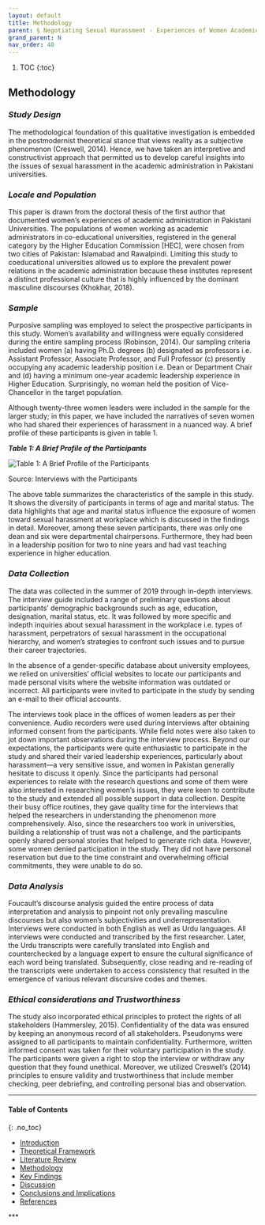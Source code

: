 ```yaml
---
layout: default
title: Methodology 
parent: § Negotiating Sexual Harassment - Experiences of Women Academic Leaders in Pakistan  
grand_parent: N
nav_order: 40 
---
```

<style>
.dont-break-out {
  /* These are technically the same, but use both */
  overflow-wrap: break-word;
  word-wrap: break-word;

     -ms-word-break: break-all;
  /* This is the dangerous one in WebKit, as it breaks things wherever */
  word-break: break-all;
  /* Instead use this non-standard one: */
  word-break: break-word;
}

.youtube-container {
    position: relative;
    width: 100%;
    height: 0;
    padding-bottom: 56.25%;
}
.youtube-video {
    position: absolute;
    top: 0;
    left: 0;
    width: 100%;
    height: 100%;
}

</style>

<div class="dont-break-out" markdown="1">

1. TOC
{:toc}

## Methodology
### *Study Design*

The methodological foundation of this qualitative investigation is embedded in the postmodernist theoretical stance that views reality as a subjective phenomenon (Creswell, 2014). Hence, we have taken an interpretive and constructivist approach that permitted us to develop careful insights into the issues of sexual harassment in the academic administration in Pakistani universities.

### *Locale and Population*
This paper is drawn from the doctoral thesis of the first author that documented women’s experiences of academic administration in Pakistani Universities. The populations of women working as academic administrators in co-educational universities, registered in the general category by the Higher Education Commission [HEC], were chosen from two cities of Pakistan: Islamabad and Rawalpindi. Limiting this study to coeducational universities allowed us to explore the prevalent power relations in the academic administration because these institutes represent a distinct professional culture that is highly influenced by the dominant masculine discourses (Khokhar, 2018).

### *Sample*
Purposive sampling was employed to select the prospective participants in this study. Women’s availability and willingness were equally considered during the entire sampling process (Robinson, 2014). Our sampling criteria included women (a) having Ph.D. degrees (b) designated as professors i.e. Assistant Professor, Associate Professor, and Full Professor (c) presently occupying any academic leadership position i.e. Dean or Department Chair and (d) having a minimum one-year academic leadership experience in Higher Education. Surprisingly, no woman held the position of Vice-Chancellor in the target population.

Although twenty-three women leaders were included in the sample for the larger study; in this paper, we have included the narratives of seven women who had shared their experiences of harassment in a nuanced way. A brief profile of these participants is given in table 1.

***Table 1: A Brief Profile of the Participants***

![Table 1: A Brief Profile of the Participants](https://statics.bsafes.com/images/papers/Negotiating-Sexual-Harassment-Experiences-of-Women-Academic-Leaders-in-Pakistan-table-1.png)

Source: Interviews with the Participants


The above table summarizes the characteristics of the sample in this study. It shows the diversity of participants in terms of age and marital status. The data highlights that age and marital status influence the exposure of women toward sexual harassment at workplace which is discussed in the findings in detail. Moreover, among these seven participants, there was only one dean and six were departmental chairpersons. Furthermore, they had been in a leadership position for two to nine years and had vast teaching experience in higher education.

### *Data Collection*
The data was collected in the summer of 2019 through in-depth interviews. The interview guide included a range of preliminary questions about participants’ demographic backgrounds such as age, education, designation, marital status, etc. It was followed by more specific and indepth inquiries about sexual harassment in the workplace i.e. types of harassment, perpetrators of sexual harassment in the occupational hierarchy, and women’s strategies to confront such issues and to pursue their career trajectories.

In the absence of a gender-specific database about university employees, we relied on universities’ official websites to locate our participants and made personal visits where the website information was outdated or incorrect. All participants were invited to participate in the study by sending an e-mail to their official accounts.

The interviews took place in the offices of women leaders as per their convenience. Audio recorders were used during interviews after obtaining informed consent from the participants. While field notes were also taken to jot down important observations during the interview process. Beyond our expectations, the participants were quite enthusiastic to participate in the study and shared their varied leadership experiences, particularly about harassment—a very sensitive issue, and women in Pakistan generally hesitate to discuss it openly. Since the participants had personal experiences to relate with the research questions and some of them were also interested in researching women’s issues, they were keen to contribute to the study and extended all possible support in data collection. Despite their busy office routines, they gave quality time for the interviews that helped the researchers in understanding the phenomenon more comprehensively. Also, since the researchers too work in universities, building a relationship of trust was not a challenge, and the participants openly shared personal stories that helped to generate rich data. However, some women denied participation in the study. They did not have personal reservation but due to the time constraint and overwhelming official commitments, they were unable to do so.

### *Data Analysis*
Foucault’s discourse analysis guided the entire process of data interpretation and analysis to pinpoint not only prevailing masculine discourses but also women’s subjectivities and underrepresentation. Interviews were conducted in both English as well as Urdu languages. All interviews were conducted and transcribed by the first researcher. Later, the Urdu transcripts were carefully translated into English and counterchecked by a language expert to ensure the cultural significance of each word being translated. Subsequently, close reading and re-reading of the transcripts were undertaken to access consistency that resulted in the emergence of various relevant discursive codes and themes.

### *Ethical considerations and Trustworthiness*
The study also incorporated ethical principles to protect the rights of all stakeholders (Hammersley, 2015). Confidentiality of the data was ensured by keeping an anonymous record of all stakeholders. Pseudonyms were assigned to all participants to maintain confidentiality. Furthermore, written informed consent was taken for their voluntary participation in the study. The participants were given a right to stop the interview or withdraw any question that they found unethical. Moreover, we utilized Creswell’s (2014) principles to ensure validity and trustworthiness that include member checking, peer debriefing, and controlling personal bias and observation.

***

#### Table of Contents
{: .no_toc}

<ul><li> <a href="/docs/N/Negotiating-Sexual-Harassment-Experiences-of-Women-Academic-Leaders-in-Pakistan-1/">
Introduction</a></li><li> <a href="/docs/N/Negotiating-Sexual-Harassment-Experiences-of-Women-Academic-Leaders-in-Pakistan-2/">
Theoretical Framework</a></li><li> <a href="/docs/N/Negotiating-Sexual-Harassment-Experiences-of-Women-Academic-Leaders-in-Pakistan-3/">
Literature Review</a></li><li> <a href="/docs/N/Negotiating-Sexual-Harassment-Experiences-of-Women-Academic-Leaders-in-Pakistan-4/">
Methodology</a></li><li> <a href="/docs/N/Negotiating-Sexual-Harassment-Experiences-of-Women-Academic-Leaders-in-Pakistan-5/">
Key Findings</a></li><li> <a href="/docs/N/Negotiating-Sexual-Harassment-Experiences-of-Women-Academic-Leaders-in-Pakistan-6/">
Discussion</a></li><li> <a href="/docs/N/Negotiating-Sexual-Harassment-Experiences-of-Women-Academic-Leaders-in-Pakistan-7/">
Conclusions and Implications</a></li><li> <a href="/docs/N/Negotiating-Sexual-Harassment-Experiences-of-Women-Academic-Leaders-in-Pakistan-8/">
References</a></li></ul>
***

</div>
